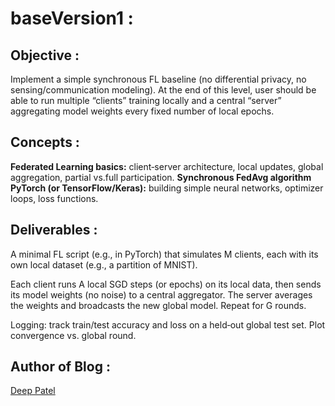 # baseVersion1 : 

## Objective : 
Implement a simple synchronous FL baseline (no differential privacy, no sensing/communication modeling). At the end of this level, user should be able to run multiple “clients” training locally and a central “server” aggregating model weights every fixed number of local epochs.

## Concepts :
<b>Federated Learning basics:</b> client‐server architecture, local updates, global aggregation, partial vs.full participation.
<b>Synchronous FedAvg algorithm </b>
<b>PyTorch (or TensorFlow/Keras):</b> building simple neural networks, optimizer loops, loss functions.

## Deliverables :
A minimal FL script (e.g., in PyTorch) that simulates M clients, each with its own local dataset (e.g., a partition of MNIST).

Each client runs A local SGD steps (or epochs) on its local data, then sends its model weights (no noise) to a central aggregator. The server averages the weights and broadcasts the new global model. Repeat for G rounds.

Logging: track train/test accuracy and loss on a held‐out global test set. Plot convergence vs. global round.

## Author of Blog :
[Deep Patel](https://www.linkedin.com/in/deeppateldw1611/)